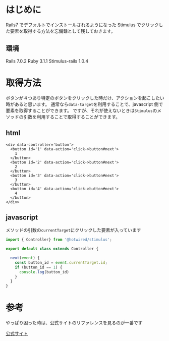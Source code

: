 <!--
title: 【Stimulus】Stimulusをクリックした要素を取得する方法
tags: Rails7,Stimulus,javascript
-->

# はじめに

Rails7 でデフォルトでインストールされるようになった Stimulus でクリックした要素を取得する方法を忘備録として残しておきます。

## 環境

Rails 7.0.2
Ruby 3.1.1
Stimulus-rails 1.0.4

# 取得方法

ボタンが４つあり特定のボタンをクリックした時だけ、アクションを起こしたい時があると思います。
通常なら`data-target`を利用することで、javascript 側で要素を取得することができます。
ですが、それが使えないときは`Stimulus`のメソッドの引数を利用することで取得することができます。

## html

```html: button.html
<div data-controller='button'>
  <button id='1' data-action='click->button#next'>
    1
  </button>
  <button id='2' data-action='click->button#next'>
    2
  </button>
  <button id='3' data-action='click->button#next'>
    3
  </button>
  <button id='4' data-action='click->button#next'>
    4
  </button>
</div>

```

## javascript

メソッドの引数の`currentTarget`にクリックした要素が入っています

```javascript:button_controller.js
import { Controller} from '@hotwired/stimulus';

export default class extends Controller {

  next(event) {
    const button_id = event.currentTarget.id;
    if (button_id == 1) {
      console.log(button_id)
    }
  }
}

```

# 参考

やっぱり困った時は、公式サイトのリファレンスを見るのが一番です

[公式サイト](https://stimulus.hotwired.dev/reference/actions)
